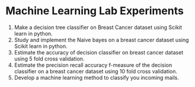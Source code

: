 # Machine Learning Lab Experiments
<ol>
<li> Make a decision tree classifier on Breast Cancer dataset using Scikit learn in python. </li>
<li> Study and implement the Naive bayes on a breast cancer dataset using Scikit learn in python. </li>
<li> Estimate the accuracy of decision classifier on breast cancer dataset using 5 fold cross validation. </li>
<li> Estimate the precision recall accuracy f-measure of the decision classifier on a breast cancer dataset using 10 fold cross validation. </li>
<li> Develop a machine learning method to classify you incoming mails. </li>
</ol>
